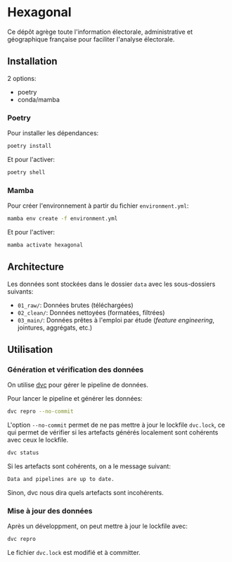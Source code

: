 # Hexagonal

Ce dépôt agrège toute l'information électorale, administrative et géographique
française pour faciliter l'analyse électorale.

## Installation

2 options:

-   poetry
-   conda/mamba

### Poetry

Pour installer les dépendances:

```bash
poetry install
```

Et pour l'activer:

```bash
poetry shell
```

### Mamba

Pour créer l'environnement à partir du fichier `environment.yml`:

```bash
mamba env create -f environment.yml
```

Et pour l'activer:

```bash
mamba activate hexagonal
```

## Architecture

Les données sont stockées dans le dossier `data` avec les sous-dossiers suivants:

- `01_raw/`: Données brutes (téléchargées)
- `02_clean/`: Données nettoyées (formatées, filtrées)
- `03_main/`: Données prêtes à l'emploi par étude (_feature engineering_, jointures, aggrégats, etc.)

## Utilisation

### Génération et vérification des données

On utilise [dvc](https://dvc.org/) pour gérer le pipeline de données.

Pour lancer le pipeline et générer les données:

```bash
dvc repro --no-commit
```

L'option `--no-commit` permet de ne pas mettre à jour le lockfile `dvc.lock`, ce
qui permet de vérifier si les artefacts générés localement sont
cohérents avec ceux le lockfile.

```bash
dvc status
````

Si les artefacts sont cohérents, on a le message suivant:

```bash
Data and pipelines are up to date.
```

Sinon, dvc nous dira quels artefacts sont incohérents.

### Mise à jour des données

Après un développment, on peut mettre à jour le lockfile avec:

```bash
dvc repro
```

Le fichier `dvc.lock` est modifié et à committer.